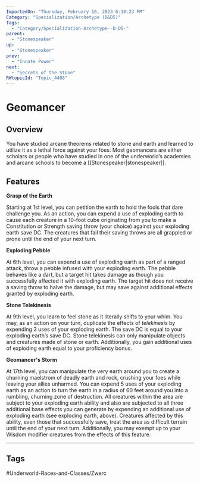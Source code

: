 ```yaml
---
ImportedOn: "Thursday, February 16, 2023 6:10:23 PM"
Category: "Specialization/Archetype (D&D5)"
Tags:
  - "Category/Specialization-Archetype--D-D5-"
parent:
  - "Stonespeaker"
up:
  - "Stonespeaker"
prev:
  - "Innate Power"
next:
  - "Secrets of the Stone"
RWtopicId: "Topic_4408"
---
```

# Geomancer
## Overview
You have studied arcane theorems related to stone and earth and learned to utilize it as a lethal force against your foes. Most geomancers are either scholars or people who have studied in one of the underworld’s academies and arcane schools to become a [[Stonespeaker|stonespeaker]].

## Features
**Grasp of the Earth**

Starting at 1st level, you can petition the earth to hold the fools that dare challenge you. As an action, you can expend a use of exploding earth to cause each creature in a 10-foot cube originating from you to make a Constitution or Strength saving throw (your choice) against your exploding earth save DC. The creatures that fail their saving throws are all grappled or prone until the end of your next turn.

**Exploding Pebble**

At 6th level, you can expend a use of exploding earth as part of a ranged attack, throw a pebble infused with your exploding earth. The pebble behaves like a dart, but a target hit takes damage as though you successfully affected it with exploding earth. The target hit does not receive a saving throw to halve the damage, but may save against additional effects granted by exploding earth.

**Stone Telekinesis**

At 9th level, you learn to feel stone as it literally shifts to your whim. You may, as an action on your turn, duplicate the effects of *telekinesis* by expending 3 uses of your exploding earth. The save DC is equal to your exploding earth’s save DC. Stone telekinesis can only manipulate objects and creatures made of stone or earth. Additionally, you gain additional uses of exploding earth equal to your proficiency bonus.

**Geomancer's Storm**

At 17th level, you can manipulate the very earth around you to create a churning maelstrom of deadly earth and rock, crushing your foes while leaving your allies unharmed. You can expend 5 uses of your exploding earth as an action to turn the earth in a radius of 60 feet around you into a rumbling, churning zone of destruction. All creatures within the area are subject to your exploding earth ability and also are subjected to all three additional base effects you can generate by expending an additional use of exploding earth (see exploding earth, above). Creatures affected by this ability, even those that successfully save, treat the area as difficult terrain until the end of your next turn. Additionally, you may exempt up to your Wisdom modifier creatures from the effects of this feature.


---
## Tags
#Underworld-Races-and-Classes/Zwerc

